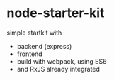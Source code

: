# node-starter-kit
simple startkit with
* backend (express)
* frontend
* build with webpack, using ES6
* and RxJS already integrated